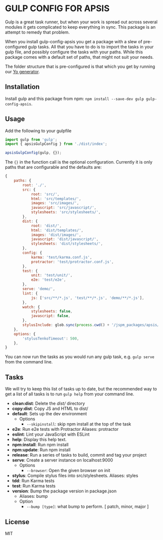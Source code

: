 GULP CONFIG FOR APSIS
===

Gulp is a great task runner, but when your work is spread out across several modules it gets complicated to keep everything in sync. This package is an attempt to remedy that problem.

When you install gulp-config-apsis you get a package with a slew of pre-configured gulp tasks. All that you have to do is to import the tasks in your gulp file, and possibly configure the tasks with your paths. While this package comes with a default set of paths, that might not suit your needs.

The folder structure that is pre-configured is that which you get by running our [Yo generator](https://github.com/ApsisInternational/generator-apsis).

## Installation

Install gulp and this package from npm: `npm install --save-dev gulp gulp-config-apsis`.

## Usage

Add the following to your gulpfile

```js
import gulp from 'gulp';
import { apsisGulpConfig } from './dist/index';

apsisGulpConfig(gulp, {});
```

The `{}` in the function call is the optional configuration. Currently it is only paths that are configurable and the defaults are:

```js
{
    paths: {
        root: './',
        src: {
            root: 'src/',
            html: 'src/templates/',
            images: 'src/images/',
            javascript: 'src/javascript/',
            stylesheets: 'src/stylesheets/',
        },
        dist: {
            root: 'dist/',
            html: 'dist/templates/',
            images: 'dist/images/',
            javascript: 'dist/javascript/',
            stylesheets: 'dist/stylesheets/',
        },
        config: {
            karma: 'test/karma.conf.js',
            protractor: 'test/protractor.conf.js',
        },
        test: {
            unit: 'test/unit/',
            e2e: 'test/e2e',
        },
        serve: 'demo/',
        lint: {
            js: ['src/**/*.js', 'test/**/*.js', 'demo/**/*.js'],
        },
        watch: {
            stylesheets: false,
            javascript: false,
        },
        stylusInclude: glob.sync(process.cwd() + '/jspm_packages/apsis/tenko*/'),
    },
    options: {
        'stylusTenkoTimeout': 500,
    },
}
```

You can now run the tasks as you would run any gulp task, e.g. `gulp serve` from the command line.

## Tasks

We will try to keep this list of tasks up to date, but the recommended way to get a list of all tasks is to run `gulp help` from your command line.

- **clean:dist**: Delete the *dist/* directory
- **copy:dist**: Copy JS and HTML to dist/
- **default**: Sets up the dev environment
  - Options
    - `--skipinstall`: skip npm install at the top of the task
- **e2e**: Run e2e tests with Protractor Aliases: protractor
- **eslint**: Lint your JavaScript with ESLint
- **help**: Display this help text.
- **npm:install**: Run npm install
- **npm:update**: Run npm install
- **release**: Run a series of tasks to build, commit and tag your project
- **serve**: Create a server instance on localhost:9000
  - Options
    - `--browser`: Open the given browser on init
- **stylus**: Compile stylus files into src/stylesheets. Aliases: styles
- **tdd**: Run Karma tests
- **test**: Run Karma tests
- **version**: Bump the package version in package.json
  - Aliases: bump
  - Option
    - `--bump [type]`: what bump to perform. [ patch, minor, major ]

## License

MIT
